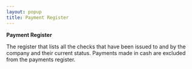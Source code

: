 ```yaml
---
layout: popup
title: Payment Register
---
```



**Payment Register**


The register that lists all the checks that have been issued to and by the company and their current status. Payments made in cash are excluded from the payments register.
